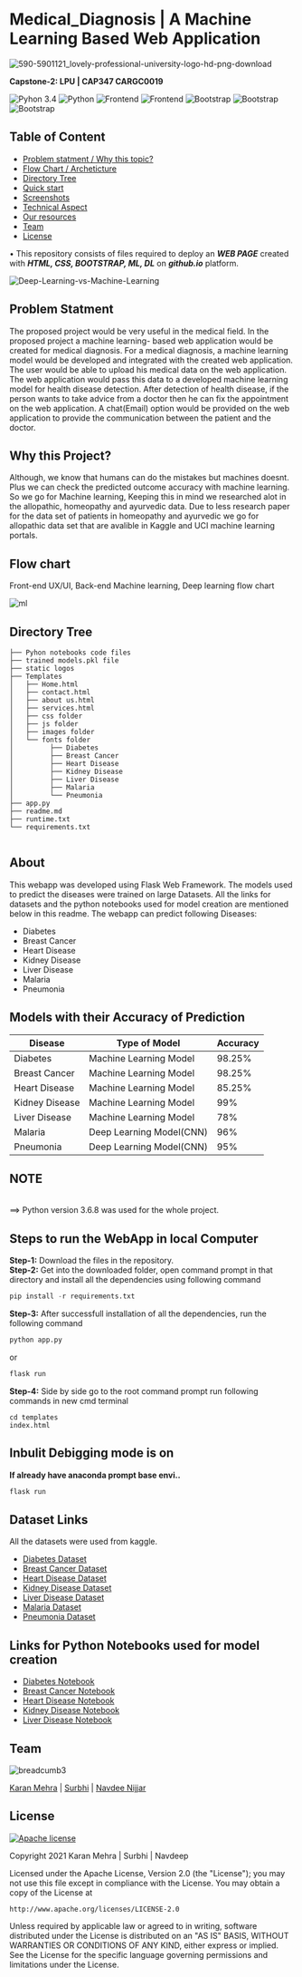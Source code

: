 # Medical_Diagnosis |  A Machine Learning Based Web Application

![590-5901121_lovely-professional-university-logo-hd-png-download](https://user-images.githubusercontent.com/62024355/120755302-6ee99700-c52b-11eb-95b8-075edac041ed.png)


__Capstone-2: LPU | CAP347 CARGC0019__


![Pyhon 3.4](https://img.shields.io/badge/ide-Jupyter_notebook-blue.svg) ![Python](https://img.shields.io/badge/Language-Python-brightgreen.svg)  ![Frontend](https://img.shields.io/badge/Frontend-Bootstrap-purple.svg)  ![Frontend](https://img.shields.io/badge/Libraries-Streamlit-purple.svg)    ![Bootstrap](https://img.shields.io/badge/BaseEnvironment-AnacondaPrompt-brown.svg)   ![Bootstrap](https://img.shields.io/badge/Deployment-Github-yellow.svg)   ![Bootstrap](https://img.shields.io/badge/Debugging-LocalHost-blue.svg)  

## Table of Content
  * [Problem statment / Why this topic?](#Problem-statment)
  * [Flow Chart / Archeticture](#Flow-chart)
  * [Directory Tree](#directory-tree)
  * [Quick start](#Quick-start)
  * [Screenshots](#screenshots)
  * [Technical Aspect](#technical-aspect)
  * [Our resources](#Our-resources)
  * [Team](#team)
  * [License](#license)
  

  • This repository consists of files required to deploy an ___WEB PAGE___ created with ___HTML, CSS, BOOTSTRAP, ML, DL___ on ___github.io___ platform.
  
  
![Deep-Learning-vs-Machine-Learning](https://user-images.githubusercontent.com/62024355/120758532-95a9cc80-c52f-11eb-9e5f-2255cd9b8a6c.jpg)

  
## Problem Statment
The proposed project would be very useful in the medical field. In the proposed project a machine learning- based web application would be created for medical diagnosis. For a medical diagnosis, a machine learning model would be developed and integrated with the created web application. The user would be able to upload his medical data on the web application. The web application would pass this data to a developed machine learning model for health disease detection. After detection of health disease, if the person wants to take advice from a doctor then he can fix the appointment on the web application. A chat(Email) option would be provided on the web application to provide the communication between the patient and the doctor.

## Why this Project?
Although, we know that humans can do the mistakes but machines doesnt. Plus we can check the predicted outcome accuracy with machine learning. So we go for Machine learning, Keeping this in mind we researched alot in the allopathic, homeopathy and ayurvedic data. Due to less research paper for the data set of patients in homeopathy and ayurvedic we go for allopathic data set that are avalible in Kaggle and UCI machine learning portals.
  
  
## Flow chart
Front-end UX/UI, Back-end Machine learning, Deep learning flow chart
  

![ml](https://user-images.githubusercontent.com/62024355/120781058-4fac3300-c546-11eb-83be-dfc8319fd2f3.png)
  
  
  
  
## Directory Tree 
```
├── Pyhon notebooks code files
├── trained models.pkl file
├── static logos
├── Templates
│   ├── Home.html
│   ├── contact.html
│   ├── about us.html
│   ├── services.html
│   ├── css folder
│   ├── js folder
│   ├── images folder
│   └── fonts folder
│         ├── Diabetes
│         ├── Breast Cancer
│         ├── Heart Disease
│         ├── Kidney Disease
│         ├── Liver Disease
│         ├── Malaria
│         └── Pneumonia
├── app.py
├── readme.md
├── runtime.txt
└── requirements.txt


```

  
  
  
  
  
  
  
  
  
  
  
  
  
  
  
  
  
  
  
  
  

## About
This webapp was developed using Flask Web Framework. The models used to predict the diseases were trained on large Datasets. All the links for datasets and the python notebooks used for model creation are mentioned below in this readme. The webapp can predict following Diseases:
* Diabetes
* Breast Cancer
* Heart Disease
* Kidney Disease
* Liver Disease
* Malaria
* Pneumonia

## Models with their Accuracy of Prediction
Disease | Type of Model | Accuracy
--- | --- | ---
Diabetes | Machine Learning Model | 98.25%
Breast Cancer | Machine Learning Model | 98.25%
Heart Disease | Machine Learning Model | 85.25%
Kidney Disease | Machine Learning Model | 99%
Liver Disease | Machine Learning Model | 78%
Malaria | Deep Learning Model(CNN) | 96%
Pneumonia | Deep Learning Model(CNN) | 95%

## NOTE
<br>
==> Python version 3.6.8 was used for the whole project.<br>

## Steps to run the WebApp in local Computer
**Step-1:** Download the files in the repository.<br>
**Step-2:** Get into the downloaded folder, open command prompt in that directory and install all the dependencies using following command<br>
```python
pip install -r requirements.txt
```
**Step-3:** After successfull installation of all the dependencies, run the following command<br>
```python
python app.py
```

or

```python
flask run
```
**Step-4:** Side by side go to the root command prompt run following commands in new cmd terminal<br> 
```
cd templates
index.html
```

Inbulit Debigging mode is on
----------------------
**If already have anaconda prompt base envi..**
```python
flask run
```

## 
## Dataset Links
All the datasets were used from kaggle.
* [Diabetes Dataset](https://www.kaggle.com/uciml/pima-indians-diabetes-database)
* [Breast Cancer Dataset](https://www.kaggle.com/uciml/breast-cancer-wisconsin-data)
* [Heart Disease Dataset](https://www.kaggle.com/ronitf/heart-disease-uci)
* [Kidney Disease Dataset](https://www.kaggle.com/mansoordaku/ckdisease)
* [Liver Disease Dataset](https://www.kaggle.com/uciml/indian-liver-patient-records)
* [Malaria Dataset](https://www.kaggle.com/iarunava/cell-images-for-detecting-malaria)
* [Pneumonia Dataset](https://www.kaggle.com/paultimothymooney/chest-xray-pneumonia)

## Links for Python Notebooks used for model creation
* [Diabetes Notebook](https://github.com/venugopalkadamba/Multi_Disease_Predictor/blob/master/Python%20Notebooks/Diabetes_Prediction.ipynb)
* [Breast Cancer Notebook](https://github.com/venugopalkadamba/Multi_Disease_Predictor/blob/master/Python%20Notebooks/Cancer_Prediction.ipynb)
* [Heart Disease Notebook](https://github.com/venugopalkadamba/Multi_Disease_Predictor/blob/master/Python%20Notebooks/Heart_Disease_Prediction.ipynb)
* [Kidney Disease Notebook](https://github.com/venugopalkadamba/Multi_Disease_Predictor/blob/master/Python%20Notebooks/Kidney_Disease_Prediction.ipynb)
* [Liver Disease Notebook](https://github.com/venugopalkadamba/Multi_Disease_Predictor/blob/master/Python%20Notebooks/Liver_Disease_Prediction.ipynb)




## Team
![breadcumb3](https://user-images.githubusercontent.com/62024355/120712448-44bdb800-c4de-11eb-9d67-edce4e8ef9b7.jpg)


[Karan Mehra](https://karanmehra7107.github.io/My-Portfolio/index.html) | [Surbhi](https://github.com/Surbhisingh014) | [Navdee Nijjar](https://karanmehra7107.github.io/My-Portfolio/index.html)


## License
[![Apache license](https://img.shields.io/badge/license-apache-blue?style=for-the-badge&logo=appveyor)](http://www.apache.org/licenses/LICENSE-2.0e)

Copyright 2021 Karan Mehra | Surbhi | Navdeep

Licensed under the Apache License, Version 2.0 (the "License");
you may not use this file except in compliance with the License.
You may obtain a copy of the License at

    http://www.apache.org/licenses/LICENSE-2.0

Unless required by applicable law or agreed to in writing, software
distributed under the License is distributed on an "AS IS" BASIS,
WITHOUT WARRANTIES OR CONDITIONS OF ANY KIND, either express or implied.
See the License for the specific language governing permissions and
limitations under the License.
